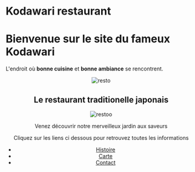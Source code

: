 # Kodawari restaurant 
<body>
   <h1>Bienvenue sur le site du fameux Kodawari</h1>
   <p>L'endroit où <strong>bonne cuisine</strong> et <strong>bonne ambiance</strong> se rencontrent.<p>
  <header>
    <img src="./images/resto.jpeg" alt="resto">
  <header>
<body>
   <h2>Le restaurant traditionelle japonais</h2>
  <header>
   <img src="./images/restoo.jpeg" alt="restoo">
 <nav>
  <header>
 <main>
         <p>Venez découvrir notre merveilleux jardin aux saveurs</p>
         <p>Cliquez sur les liens ci dessous pour retrouvez toutes les informations</p>
   <nav>
      <ul>
        <li><a href="#">Histoire</a></li>
        <li><a href="#">Carte</a></li>
        <li><a href="#">Contact</a></li>
  
